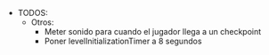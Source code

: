 - TODOS:
    - Otros:
        - Meter sonido para cuando el jugador llega a un checkpoint
        - Poner levelInitializationTimer a 8 segundos